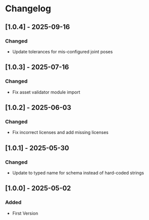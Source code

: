 # Changelog

## [1.0.4] - 2025-09-16
### Changed
- Update tolerances for mis-configured joint poses

## [1.0.3] - 2025-07-16
### Changed
- Fix asset validator module import

## [1.0.2] - 2025-06-03
### Changed
- Fix incorrect licenses and add missing licenses

## [1.0.1] - 2025-05-30
### Changed
- Update to typed name for schema instead of hard-coded strings

## [1.0.0] - 2025-05-02
### Added
- First Version
